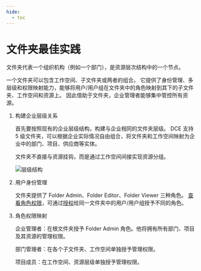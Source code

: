 ```yaml
---
hide:
  - toc
---
```


# 文件夹最佳实践

文件夹代表一个组织机构（例如一个部门），是资源层次结构中的一个节点。

一个文件夹可以包含工作空间、子文件夹或两者的组合。
它提供了身份管理、多层级和权限映射能力，能够将用户/用户组在文件夹中的角色映射到其下的子文件夹、工作空间和资源上。
因此借助于文件夹，企业管理者能够集中管控所有资源。

1. 构建企业层级关系

    首先要按照现有的企业层级结构，构建与企业相同的文件夹层级。
    DCE 支持 5 级文件夹，可以根据企业实际情况自由组合，将文件夹和工作空间映射为企业中的部门、项目、供应商等实体。

    文件夹不直接与资源挂钩，而是通过工作空间间接实现资源分组。

    ![层级结构](https://docs.daocloud.io/daocloud-docs-images/docs/ghippo/images/fdpractice.png)

2. 用户身份管理

    文件夹提供了 Folder Admin、Folder Editor、Folder Viewer 三种角色。
    [查看角色权限](../access-control/role.md)，可通过[授权](../access-control/role.md)给同一文件夹中的用户/用户组授予不同的角色。

3. 角色权限映射

    企业管理者：在根文件夹授予 Folder Admin 角色。他将拥有所有部门、项目及其资源的管理权限。

    部门管理者：在各个子文件夹、工作空间单独授予管理权限。

    项目成员：在工作空间、资源层级单独授予管理权限。
